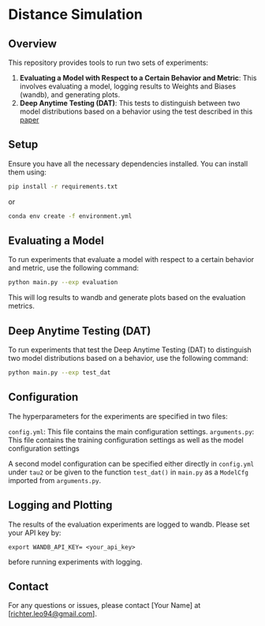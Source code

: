 # Distance Simulation

## Overview

This repository provides tools to run two sets of experiments:

1. **Evaluating a Model with Respect to a Certain Behavior and Metric**: This involves evaluating a model, logging results to Weights and Biases (wandb), and generating plots.
2. **Deep Anytime Testing (DAT)**: This tests to distinguish between two model distributions based on a behavior using the test described in this [paper](https://arxiv.org/abs/2310.19384)

## Setup

Ensure you have all the necessary dependencies installed. You can install them using:

```bash
pip install -r requirements.txt
```
or 
```bash
conda env create -f environment.yml
```

## Evaluating a Model
To run experiments that evaluate a model with respect to a certain behavior and metric, use the following command:

```bash
python main.py --exp evaluation
```
This will log results to wandb and generate plots based on the evaluation metrics.

## Deep Anytime Testing (DAT)
To run experiments that test the Deep Anytime Testing (DAT) to distinguish two model distributions based on a behavior, use the following command:

```bash
python main.py --exp test_dat
```

## Configuration
The hyperparameters for the experiments are specified in two files:

`config.yml`: This file contains the main configuration settings.
`arguments.py`: This file contains the training configuration settings as well as the model configuration settings

A second model configuration can be specified either directly in `config.yml` under `tau2` or be given to the function `test_dat()` in `main.py` as a `ModelCfg` imported from `arguments.py`.

## Logging and Plotting

The results of the evaluation experiments are logged to wandb. Please set your API key by: 

```
export WANDB_API_KEY= <your_api_key>
```
before running experiments with logging. 

## Contact

For any questions or issues, please contact [Your Name] at [richter.leo94@gmail.com].
